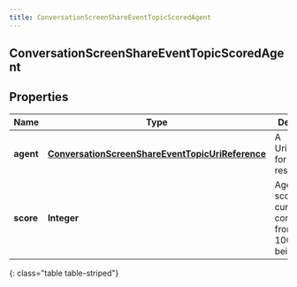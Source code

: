 ```yaml
---
title: ConversationScreenShareEventTopicScoredAgent
---
```


## ConversationScreenShareEventTopicScoredAgent

## Properties

| Name      | Type                                                                                                                       | Description                                                                       | Notes      |
| --------- | -------------------------------------------------------------------------------------------------------------------------- | --------------------------------------------------------------------------------- | ---------- |
| **agent** | <!----><!---->[**ConversationScreenShareEventTopicUriReference**](ConversationScreenShareEventTopicUriReference.md)<!----> | A UriReference for a resource                                                     | [optional] |
| **score** | <!----><!---->**Integer**<!---->                                                                                           | Agent&#39;s score for the current conversation, from 0 - 100, higher being better | [optional] |

{: class="table table-striped"}
